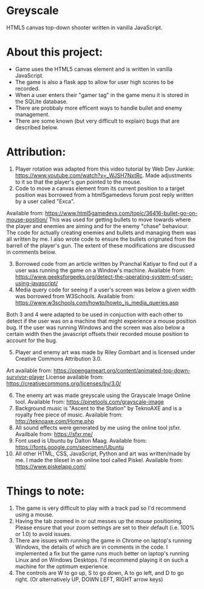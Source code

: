 # Greyscale

HTML5 canvas top-down shooter written in vanilla JavaScript. 

# About this project:

* Game uses the HTML5 canvas element and is written in vanilla JavaScript.
* The game is also a flask app to allow for user high scores to be recorded.
* When a user enters their "gamer tag" in the game menu it is stored in the SQLite database.
* There are probbaly more efficent ways to handle bullet and enemy management.
* There are some known (but very difficult to explain) bugs that are described below.

# Attribution:

1. Player rotation was adapted from this video tutorial by Web Dev Junkie: https://www.youtube.com/watch?v=_WJSH7NxtRc. Made adjustments to it so that the player's gun pointed to the mouse.
2. Code to move a canvas element from its current position to a target position was borrowed from a html5gamedevs forum post reply written by a user called "Exca". 
 
 Available from: https://www.html5gamedevs.com/topic/36416-bullet-go-on-mouse-position/
 This was used for getting bullets to move towards where the player and enemies are aiming and for the enemy "chase" behaviour.
 The code for actually creating enemies and bullets and managing them was all written by me.
 I also wrote code to ensure the bullets originated from the barrell of the player's gun. The extent of these modifications are discussed in comments below.
 
3. Borrowed code from an article written by Pranchal Katiyar to find out if a user was running the game on a Window's machine. Available from: https://www.geeksforgeeks.org/detect-the-operating-system-of-user-using-javascript/
4. Media query code for seeing if a user's screen was below a given width was borrowed from W3Schools. Available from: https://www.w3schools.com/howto/howto_js_media_queries.asp 
 
Both 3 and 4 were adapted to be used in conjuction with each other to detect if the user was on a machine that might experience a mouse position bug.
If the user was running Windows and the screen was also below a certain width then the javascript offsets their recorded mouse position to account for the bug. 

5. Player and enemy art was made by Riley Gombart and is licensed under Creative Commons Attribution 3.0. 

Art available from: https://opengameart.org/content/animated-top-down-survivor-player 
License available from: https://creativecommons.org/licenses/by/3.0/

6. The enemy art was made greyscale using the Grayscale Image Online tool. Available from: https://pinetools.com/grayscale-image
7. Background music is "Ascent to the Station" by TeknoAXE and is a royalty free piece of music. Available from: http://teknoaxe.com/Home.php
8. All sound effects were generated by me using the online tool jsfxr. Availbale from: https://sfxr.me/
9. Font used is Ubuntu by Dalton Maag. Available from: https://fonts.google.com/specimen/Ubuntu
10. All other HTML, CSS, JavaScript, Python and art was written/made by me. I made the tileset in an online tool called Piskel. Available from: https://www.piskelapp.com/

# Things to note:

1. The game is very difficult to play with a track pad so I'd recommend using a mouse.
2. Having the tab zoomed in or out messes up the mouse positioning. Please ensure that your zoom settings are set to their default (i.e. 100% or 1.0) to avoid issues.
3. There are issues with running the game in Chrome on laptop's running Windows, the details of which are in comments in the code.
I implemented a fix but the game runs much better on laptop's running Linux and on Windows Desktops.
I'd recommend playing it on such a machine for the optimum experience.
4. The controls are W to go up, S to go down, A to go left, and D to go right. (Or alternatively UP, DOWN LEFT, RIGHT arrow keys)
